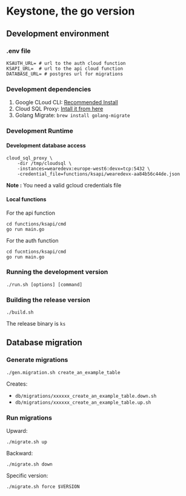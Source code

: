 # Keystone, the go version

## Development environment

### .env file

```
KSAUTH_URL= # url to the auth cloud function
KSAPI_URL=  # url to the api cloud function
DATABASE_URL= # postgres url for migrations
```

### Development dependencies

1.  Google CLoud CLI: [Recommended Install](https://cloud.google.com/sdk/docs/install)
2.  Cloud SQL Proxy: [Intall it from here](https://cloud.google.com/sql/docs/mysql/sql-proxy#install)
3.  Golang Migrate: `brew install golang-migrate`

### Development Runtime

#### Development database access

```
cloud_sql_proxy \
    -dir /tmp/cloudsql \
    -instances=wearedevx:europe-west6:devx=tcp:5432 \
    -credential_file=functions/ksapi/wearedevx-aa84b56c44de.json
```

**Note :** You need a valid gcloud credentials file

#### Local functions

For the api function

```
cd functions/ksapi/cmd
go run main.go
```

For the auth function

```
cd fucntions/ksapi/cmd
go run main.go
```

### Running the development version

```
./run.sh [options] [command]
```

### Building the release version

```
./build.sh
```

The release binary is `ks`

## Database migration

### Generate migrations

```
./gen.migration.sh create_an_example_table
```

Creates:

- `db/migrations/xxxxxx_create_an_example_table.down.sh`
- `db/migrations/xxxxxx_create_an_example_table.up.sh`

### Run migrations

Upward:

```
./migrate.sh up
```

Backward:

```
./migrate.sh down
```

Specific version:

```
./migrate.sh force $VERSION
```
